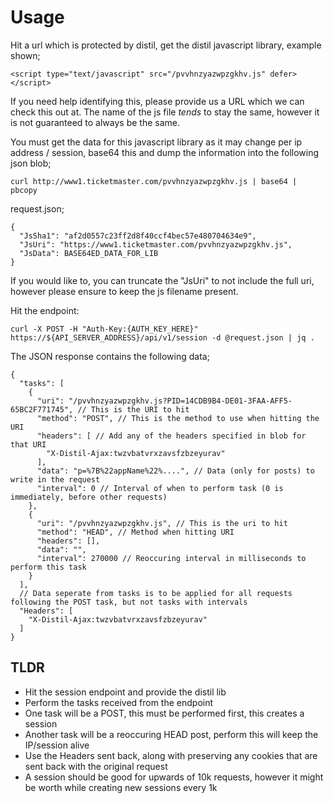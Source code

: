 # Usage
Hit a url which is protected by distil, get the distil javascript library, example shown;
```
<script type="text/javascript" src="/pvvhnzyazwpzgkhv.js" defer></script>
```
If you need help identifying this, please provide us a URL which we can check this out at. The name of the js file _tends_ to stay the same,
however it is not guaranteed to always be the same.

You must get the data for this javascript library as it may change per ip address / session, base64 this and
dump the information into the following json blob;
```
curl http://www1.ticketmaster.com/pvvhnzyazwpzgkhv.js | base64 | pbcopy
```

request.json;
```
{
  "JsSha1": "af2d0557c23ff2d8f40ccf4bec57e480704634e9",
  "JsUri": "https://www1.ticketmaster.com/pvvhnzyazwpzgkhv.js",
  "JsData": BASE64ED_DATA_FOR_LIB
}
```
If you would like to, you can truncate the "JsUri" to not include the full uri, however please ensure to keep the js filename present.

Hit the endpoint:
```
curl -X POST -H "Auth-Key:{AUTH_KEY_HERE}" https://${API_SERVER_ADDRESS}/api/v1/session -d @request.json | jq .
```

The JSON response contains the following data;
```
{
  "tasks": [
    {
      "uri": "/pvvhnzyazwpzgkhv.js?PID=14CDB9B4-DE01-3FAA-AFF5-65BC2F771745", // This is the URI to hit
      "method": "POST", // This is the method to use when hitting the URI
      "headers": [ // Add any of the headers specified in blob for that URI
        "X-Distil-Ajax:twzvbatvrxzavsfzbzeyurav"
      ],
      "data": "p=%7B%22appName%22%....", // Data (only for posts) to write in the request
      "interval": 0 // Interval of when to perform task (0 is immediately, before other requests)
    },
    {
      "uri": "/pvvhnzyazwpzgkhv.js", // This is the uri to hit
      "method": "HEAD", // Method when hitting URI
      "headers": [],
      "data": "",
      "interval": 270000 // Reoccuring interval in milliseconds to perform this task
    }
  ],
  // Data seperate from tasks is to be applied for all requests following the POST task, but not tasks with intervals
  "Headers": [
    "X-Distil-Ajax:twzvbatvrxzavsfzbzeyurav"
  ]
}
```

## TLDR

 - Hit the session endpoint and provide the distil lib
 - Perform the tasks received from the endpoint
 - One task will be a POST, this must be performed first, this creates a session
 - Another task will be a reoccuring HEAD post, perform this will keep the IP/session alive
 - Use the Headers sent back, along with preserving any cookies that are sent back with the original request
 - A session should be good for upwards of 10k requests, however it might be worth while creating new sessions every 1k